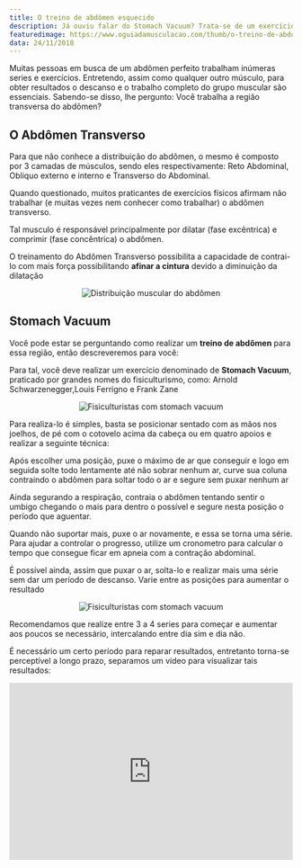 ```yaml
---
title: O treino de abdômen esquecido
description: Já ouviu falar do Stomach Vacuum? Trata-se de um exercício de treino de abdômen para gerar hipertrofia na região transversal, responsável pela dilatação.
featuredimage: https://www.oguiadamusculacao.com/thumb/o-treino-de-abdomen-esquecido.png
data: 24/11/2018
---
```

<p>Muitas pessoas em busca de um abdômen perfeito trabalham inúmeras series e exercícios. Entretendo, assim como qualquer outro músculo, para obter resultados o descanso e o trabalho completo do grupo muscular são essenciais. Sabendo-se disso, lhe pergunto: Você trabalha a região transversa do abdômen?</p><!--more-->
<h2>O Abdômen Transverso</h2>
<p>Para que não conhece a distribuição do abdômen, o mesmo é composto por 3 camadas de músculos, sendo eles respectivamente: Reto Abdominal, Obliquo externo e interno e Transverso do Abdominal.</p>
<p>Quando questionado, muitos praticantes de exercícios físicos afirmam não trabalhar (e muitas vezes nem conhecer como trabalhar) o abdômen transverso.</p>
<p>Tal musculo é responsável principalmente por dilatar (fase excêntrica) e comprimir (fase concêntrica) o abdômen.</p>
<div>
<script async src="//pagead2.googlesyndication.com/pagead/js/adsbygoogle.js"></script>
<!-- Anuncio no texto -->
<ins class="adsbygoogle"
     style="display:block"
     data-ad-client="ca-pub-2816982644079927"
     data-ad-slot="6125590388"
     data-ad-format="auto"
     data-full-width-responsive="true"></ins>
<script>
(adsbygoogle = window.adsbygoogle || []).push({});
</script></div>
<p>O treinamento do Abdômen Transverso possibilita a capacidade de contrai-lo com mais força possibilitando <b>afinar a cintura</b> devido a diminuição da dilatação</p>
<center><img class="post-image" src="https://i.imgur.com/JizmHYb.png" alt="Distribuição muscular do abdômen"/></center>
<h2>Stomach Vacuum</h2>
<p>Você pode estar se perguntando como realizar um <b>treino de abdômen</b> para essa região, então descreveremos para você:</p>
<p>Para tal, você deve realizar um exercício denominado de <b>Stomach Vacuum</b>, praticado por grandes nomes do fisiculturismo, como: Arnold Schwarzenegger,Louis Ferrigno e Frank Zane
<center><img class="post-image" src="https://i.imgur.com/ZpURsCt.png" alt="Fisiculturistas com stomach vacuum"/></center>
<p>Para realiza-lo é simples, basta se posicionar sentado com as mãos nos joelhos, de pé com o cotovelo acima da cabeça ou em quatro apoios e realizar a seguinte técnica:</p>
<p>Após escolher uma posição, puxe o máximo de ar que conseguir e logo em seguida solte todo lentamente até não sobrar nenhum ar, curve sua coluna contraindo o abdômen para soltar todo o ar e segure sem puxar nenhum ar</p>
<p>Ainda segurando a respiração, contraia o abdômen tentando sentir o umbigo chegando o mais para dentro o possível e segure nesta posição o período que aguentar.</p>
<p>Quando não suportar mais, puxe o ar novamente, e essa se torna uma série. Para ajudar a controlar o progresso, utilize um cronometro para calcular o tempo que consegue ficar em apneia com a contração abdominal.</p>
<p>É possível ainda, assim que puxar o ar, solta-lo e realizar mais uma série sem dar um período de descanso. Varie entre as posições para aumentar o resultado</p>
<center><img class="post-image" src="https://i.imgur.com/rdAVeO6.png" alt="Fisiculturistas com stomach vacuum"/></center>
<p>Recomendamos que realize entre 3 a 4 series para começar e aumentar aos poucos se necessário, intercalando entre dia sim e dia não.</p>
<p>É necessário um certo período para reparar resultados, entretanto torna-se perceptível a longo prazo, separamos um vídeo para visualizar tais resultados:</p>
<center><iframe width="560" style="max-width:100%;" height="315" src="https://www.youtube.com/embed/0oBYVQvNjaA" frameborder="0" allow="accelerometer; autoplay; encrypted-media; gyroscope; picture-in-picture" allowfullscreen></iframe></center>

